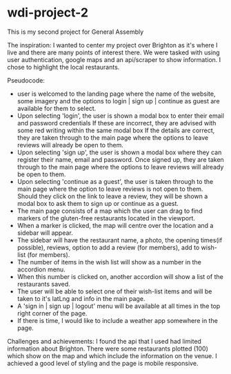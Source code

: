 # wdi-project-2
This is my second project for General Assembly

The inspiration:
I wanted to center my project over Brighton as it's where I live and there are many points of interest there.
We were tasked with using user authentication, google maps and an api/scraper to show information. 
I chose to highlight the local restaurants.

Pseudocode:
- user is welcomed to the landing page where the name of the website, some imagery and the options to
login | sign up | continue as guest
are available for them to select.
- Upon selecting 'login', the user is shown a modal box to enter their email and password credentials
If these are incorrect, they are advised with some red writing within the same modal box
If the details are correct, they are taken through to the main page where the options to leave reviews will already be open to them.
- Upon selecting 'sign up', the user is shown a modal box where they can register their name, email and password. Once signed up, they are taken through to the main page where the options to leave reviews will already be open to them.
- Upon selecting 'continue as a guest', the user is taken through to the main page where the option to leave reviews is not open to them. Should they click on the link to leave a review, they will be shown a modal box to ask them to sign up or continue as a guest.
- The main page consists of a map which the user can drag to find markers of the gluten-free restaurants located in the viewport.
- When a marker is clicked, the map will centre over the location and a sidebar will appear.
- The sidebar will have the restaurant name, a photo, the opening times(if possible), reviews, option to add a review (for members), add to wish-list (for members).
- The number of items in the wish list will show as a number in the accordion menu.
- When this number is clicked on, another accordion will show a list of the restaurants saved.
- The user will be able to select one of their wish-list items and will be taken to it's latLng and info in the main page.
- A 'sign in | sign up | logout' menu will be available at all times in the top right corner of the page.
- If there is time, I would like to include a weather app somewhere in the page.

Challenges and achievements:
I found the api that I used had limited information about Brighton. There were some restaurants plotted (100) which show on the map and which include the information on the venue.
I achieved a good level of styling and the page is mobile responsive.

